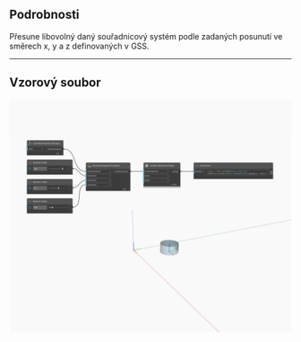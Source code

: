 <!--- Autodesk.DesignScript.Geometry.CoordinateSystem.Translate(xTranslation, yTranslation, zTranslation) --->
<!--- LXHMBBFA4YF6O3K3SV762F2NW7HY7GGYBRPHPN2EE74TG2W5NM4A --->
## Podrobnosti
Přesune libovolný daný souřadnicový systém podle zadaných posunutí ve směrech x, y a z definovaných v GSS.
___
## Vzorový soubor

![Translate (xTranslation, yTranslation, zTranslation)](./LXHMBBFA4YF6O3K3SV762F2NW7HY7GGYBRPHPN2EE74TG2W5NM4A_img.jpg)

